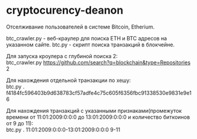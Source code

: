 # cryptocurency-deanon
Отселживание пользователей в системе Bitcoin, Etherium.

btc_crawler.py - веб-краулер для поиска ETH и BTC адресов на указанном сайте.
btc.py - скрипт поиска транзакций в блокчейне.

Для запуска кроулера с глубиной поиска 2:  
btc_crawler.py https://github.com/search?q=blockchain&type=Repositories 2

Для нахождения отдельной транзакции по хешу:  
btc.py . f4184fc596403b9d638783cf57adfe4c75c605f6356fbc91338530e9831e9e16  

Для нахождения транзакций с указанными признаками(промежуток времени от 11:01:2009:0:0:0 до 13:01:2009:0:0:0 и количество биткоинов от 9 до 11):  
btc.py . 11:01:2009:0:0:0-13:01:2009:0:0:0 9-11

